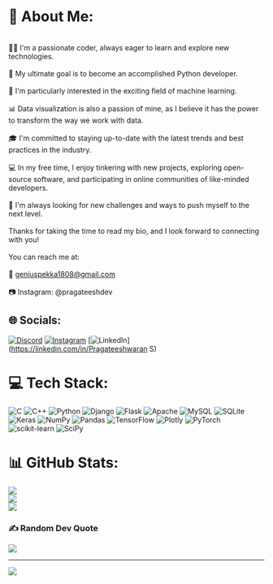 # 💫 About Me:
<br>👨‍💻 I'm a passionate coder, always eager to learn and explore new technologies.<br><br>🐍 My ultimate goal is to become an accomplished Python developer.<br><br>🤖 I'm particularly interested in the exciting field of machine learning.<br><br>📊 Data visualization is also a passion of mine, as I believe it has the power to transform the way we work with data.<br><br>🎓 I'm committed to staying up-to-date with the latest trends and best practices in the industry.<br><br>💻 In my free time, I enjoy tinkering with new projects, exploring open-source software, and participating in online communities of like-minded developers.<br><br>🚀 I'm always looking for new challenges and ways to push myself to the next level.<br><br>Thanks for taking the time to read my bio, and I look forward to connecting with you!<br><br>You can reach me at:<br><br>📧 geniuspekka1808@gmail.com<br><br>📷 Instagram: @pragateeshdev


## 🌐 Socials:
[![Discord](https://img.shields.io/badge/Discord-%237289DA.svg?logo=discord&logoColor=white)](https://discord.gg/pragateesh_.__#3377) [![Instagram](https://img.shields.io/badge/Instagram-%23E4405F.svg?logo=Instagram&logoColor=white)](https://instagram.com/pragateesh_.__) [![LinkedIn](https://img.shields.io/badge/LinkedIn-%230077B5.svg?logo=linkedin&logoColor=white)](https://linkedin.com/in/Pragateeshwaran S) 

# 💻 Tech Stack:
![C](https://img.shields.io/badge/c-%2300599C.svg?style=for-the-badge&logo=c&logoColor=white) ![C++](https://img.shields.io/badge/c++-%2300599C.svg?style=for-the-badge&logo=c%2B%2B&logoColor=white) ![Python](https://img.shields.io/badge/python-3670A0?style=for-the-badge&logo=python&logoColor=ffdd54) ![Django](https://img.shields.io/badge/django-%23092E20.svg?style=for-the-badge&logo=django&logoColor=white) ![Flask](https://img.shields.io/badge/flask-%23000.svg?style=for-the-badge&logo=flask&logoColor=white) ![Apache](https://img.shields.io/badge/apache-%23D42029.svg?style=for-the-badge&logo=apache&logoColor=white) ![MySQL](https://img.shields.io/badge/mysql-%2300f.svg?style=for-the-badge&logo=mysql&logoColor=white) ![SQLite](https://img.shields.io/badge/sqlite-%2307405e.svg?style=for-the-badge&logo=sqlite&logoColor=white) ![Keras](https://img.shields.io/badge/Keras-%23D00000.svg?style=for-the-badge&logo=Keras&logoColor=white) ![NumPy](https://img.shields.io/badge/numpy-%23013243.svg?style=for-the-badge&logo=numpy&logoColor=white) ![Pandas](https://img.shields.io/badge/pandas-%23150458.svg?style=for-the-badge&logo=pandas&logoColor=white) ![TensorFlow](https://img.shields.io/badge/TensorFlow-%23FF6F00.svg?style=for-the-badge&logo=TensorFlow&logoColor=white) ![Plotly](https://img.shields.io/badge/Plotly-%233F4F75.svg?style=for-the-badge&logo=plotly&logoColor=white) ![PyTorch](https://img.shields.io/badge/PyTorch-%23EE4C2C.svg?style=for-the-badge&logo=PyTorch&logoColor=white) ![scikit-learn](https://img.shields.io/badge/scikit--learn-%23F7931E.svg?style=for-the-badge&logo=scikit-learn&logoColor=white) ![SciPy](https://img.shields.io/badge/SciPy-%230C55A5.svg?style=for-the-badge&logo=scipy&logoColor=%white)
# 📊 GitHub Stats:
![](https://github-readme-stats.vercel.app/api?username=Pragateesh&theme=dark&hide_border=true&include_all_commits=true&count_private=false)<br/>
![](https://github-readme-streak-stats.herokuapp.com/?user=Pragateesh&theme=dark&hide_border=true)<br/>
![](https://github-readme-stats.vercel.app/api/top-langs/?username=Pragateesh&theme=dark&hide_border=true&include_all_commits=true&count_private=false&layout=compact)

### ✍️ Random Dev Quote
![](https://quotes-github-readme.vercel.app/api?type=vetical&theme=radical)

---
[![](https://visitcount.itsvg.in/api?id=Pragateesh&icon=7&color=12)](https://visitcount.itsvg.in)

<!-- Proudly created with GPRM ( https://gprm.itsvg.in ) -->
